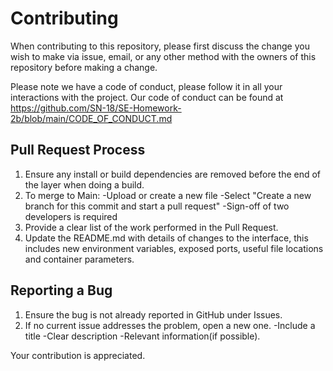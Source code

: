 # Contributing
When contributing to this repository, please first discuss the change you wish to make via issue, email, or any other method with the owners of this repository before making a change.

Please note we have a code of conduct, please follow it in all your interactions with the project.
Our code of conduct can be found at https://github.com/SN-18/SE-Homework-2b/blob/main/CODE_OF_CONDUCT.md

## Pull Request Process
1. Ensure any install or build dependencies are removed before the end of the layer when doing a build.
2. To merge to Main: 
   -Upload or create a new file
   -Select "Create a new branch for this commit and start a pull request"
   -Sign-off of two developers is required 
3. Provide a clear list of the work performed in the Pull Request.
4. Update the README.md with details of changes to the interface, this includes new environment variables, exposed ports, useful file locations and container parameters.

## Reporting a Bug
1. Ensure the bug is not already reported in GitHub under Issues.
2. If no current issue addresses the problem, open a new one. 
   -Include a title
   -Clear description
   -Relevant information(if possible). 

Your contribution is appreciated.
